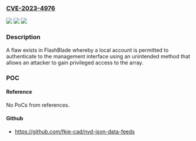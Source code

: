 ### [CVE-2023-4976](https://cve.mitre.org/cgi-bin/cvename.cgi?name=CVE-2023-4976)
![](https://img.shields.io/static/v1?label=Product&message=FlashBlade&color=blue)
![](https://img.shields.io/static/v1?label=Version&message=3.3.5%3C%3D%203.3.10%20&color=brighgreen)
![](https://img.shields.io/static/v1?label=Vulnerability&message=CWE-269%20Improper%20Privilege%20Management&color=brighgreen)

### Description

A flaw exists in FlashBlade whereby a local account is permitted to authenticate to the management interface using an unintended method that allows an attacker to gain privileged access to the array.

### POC

#### Reference
No PoCs from references.

#### Github
- https://github.com/fkie-cad/nvd-json-data-feeds

